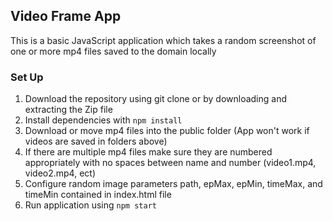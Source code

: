 ## Video Frame App
This is a basic JavaScript application which takes a random screenshot of one or more mp4 files saved to the domain locally

### Set Up
1. Download the repository using git clone or by downloading and extracting the Zip file
2. Install dependencies with `npm install`
3. Download or move mp4 files into the public folder (App won't work if videos are saved in folders above)
4. If there are multiple mp4 files make sure they are numbered appropriately with no spaces between name and number (video1.mp4, video2.mp4, ect)
5. Configure random image parameters path, epMax, epMin, timeMax, and timeMin contained in index.html file
6. Run application using `npm start`
